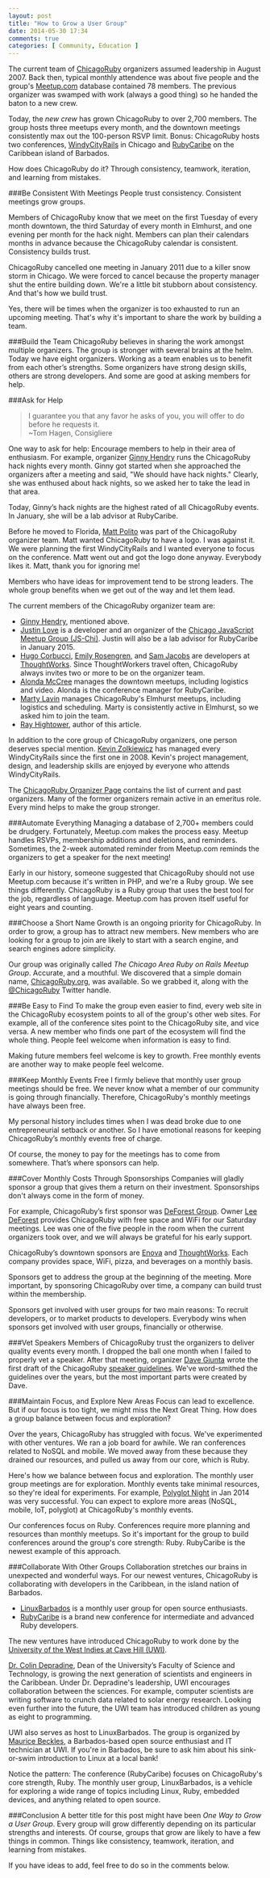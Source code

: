 ```yaml
---
layout: post
title: "How to Grow a User Group"
date: 2014-05-30 17:34
comments: true
categories: [ Community, Education ]
---
```

The current team of [ChicagoRuby](http://chicagoruby.org) organizers assumed leadership in August 2007. Back then, typical monthly attendence was about five people and the group's [Meetup.com](http://meetup.com/chicagoruby) database contained 78 members. The previous organizer was swamped with work (always a good thing) so he handed the baton to a new crew.

Today, the _new crew_ has grown ChicagoRuby to over 2,700 members. The group hosts three meetups every month, and the downtown meetings consistently max out the 100-person RSVP limit. Bonus: ChicagoRuby hosts two conferences, [WindyCityRails](http://windycityrails.org) in Chicago and [RubyCaribe](http://rubycaribe.com) on the Caribbean island of Barbados.

How does ChicagoRuby do it? Through consistency, teamwork, iteration, and learning from mistakes.
<!--more-->
###Be Consistent With Meetings
People trust consistency. Consistent meetings grow groups. 

Members of ChicagoRuby know that we meet on the first Tuesday of every month downtown, the third Saturday of every month in Elmhurst, and one evening per month for the hack night. Members can plan their calendars months in advance because the ChicagoRuby calendar is consistent. Consistency builds trust.

ChicagoRuby cancelled one meeting in January 2011 due to a killer snow storm in Chicago. We were forced to cancel because the property manager shut the entire building down. We're a little bit stubborn about consistency. And that's how we build trust. 

Yes, there will be times when the organizer is too exhausted to run an upcoming meeting. That's why it's important to share the work by building a team.

###Build the Team
ChicagoRuby believes in sharing the work amongst multiple organizers. The group is stronger with several brains at the helm. Today we have eight organizers. Working as a team enables us to benefit from each other’s strengths. Some organizers have strong design skills, others are strong developers. And some are good at asking members for help.

###Ask for Help

>I guarantee you that any favor he asks of you, you will offer to do before he requests it.
> <br/>~Tom Hagen, Consigliere

One way to ask for help: Encourage members to help in their area of enthusiasm. For example, organizer [Ginny Hendry](https://twitter.com/ginnyhendry) runs the ChicagoRuby hack nights every month. Ginny got started when she approached the organizers after a meeting and said, "We should have hack nights." Clearly, she was enthused about hack nights, so we asked her to take the lead in that area.

Today, Ginny’s hack nights are the highest rated of all ChicagoRuby events. In January, she will be a lab advisor at RubyCaribe. 

Before he moved to Florida, [Matt Polito](http://twitter.com/mattpolito) was part of the ChicagoRuby organizer team. Matt wanted ChicagoRuby to have a logo. I was against it. We were planning the first WindyCityRails and I wanted everyone to focus on the conference. Matt went out and got the logo done anyway. Everybody likes it. Matt, thank you for ignoring me!

Members who have ideas for improvement tend to be strong leaders. The whole group benefits when we get out of the way and let them lead.

The current members of the ChicagoRuby organizer team are:

* [Ginny Hendry](https://twitter.com/ginnyhendry), mentioned above.
* [Justin Love](http://twitter.com/wondible) is a developer and an organizer of the [Chicago JavaScript Meetup Group (JS-Chi)](http://www.meetup.com/js-chi/). Justin will also be a lab advisor for RubyCaribe in January 2015.
* [Hugo Corbucci](http://twitter.com/hugocorbucci), [Emily Rosengren](http://www.meetup.com/ChicagoRuby/members/42800032/), and [Sam Jacobs](http://www.meetup.com/ChicagoRuby/members/135529442/) are developers at [ThoughtWorks](http://thoughtworks.com). Since ThoughtWorkers travel often, ChicagoRuby always invites two or more to be on the organizer team. 
* [Alonda McCree](http://twitter.com/themccreefiles) manages the downtown meetups, including logistics and video. Alonda is the conference manager for RubyCaribe.
* [Marty Lavin](http://www.meetup.com/ChicagoRuby/members/1345203/) manages ChicagoRuby's Elmhurst meetups, including logistics and scheduling. Marty is consistently active in Elmhurst, so we asked him to join the team.
* [Ray Hightower](http://twitter.com/rayhightower), author of this
article.

In addition to the core group of ChicagoRuby organizers, one person deserves special mention. [Kevin Zolkiewicz](http://twitter.com/zolk) has managed every WindyCityRails since the first one in 2008. Kevin's project management, design, and leadership skills are enjoyed by everyone who attends WindyCityRails.

The [ChicagoRuby Organizer Page](http://www.chicagoruby.org/about/organizers/) contains the list of current and past organizers. Many of the former organizers remain active in an emeritus role. Every mind helps to make the group stronger.

###Automate Everything
Managing a database of 2,700+ members could be drudgery. Fortunately, Meetup.com makes the process easy. Meetup handles RSVPs, membership additions and deletions, and reminders. Sometimes, the 2-week automated reminder from Meetup.com reminds the organizers to get a speaker for the next meeting!

Early in our history, someone suggested that ChicagoRuby should not use Meetup.com because it's written in PHP, and we're a Ruby group. We see things differently. ChicagoRuby is a Ruby group that uses the best tool for the job, regardless of language. Meetup.com has proven itself useful for eight years and counting.

###Choose a Short Name
Growth is an ongoing priority for ChicagoRuby. In order to grow, a group has to attract new members. New members who are looking for a group to join are likely to start with a search engine, and search engines adore simplicity.

Our group was originally called _The Chicago Area Ruby on Rails Meetup Group_. Accurate, and a mouthful. We discovered that a simple domain name, [ChicagoRuby.org](http://chicagoruby.org), was available. So we grabbed it, along with the [@ChicagoRuby](http://twitter.com/chicagoruby) Twitter handle.

###Be Easy to Find
To make the group even easier to find, every web site in the ChicagoRuby ecosystem points to all of the group's other web sites. For example, all of the conference sites point to the ChicagoRuby site, and vice versa. A new member who finds one part of the ecosystem will find the whole thing. People feel welcome when information is easy to find.

Making future members feel welcome is key to growth. Free monthly events are another way to make people feel welcome. 

###Keep Monthly Events Free
I firmly believe that monthly user group meetings should be free. We never know what a member of our community is going through financially. Therefore, ChicagoRuby's monthly meetings have always been free.

My personal history includes times when I was dead broke due to one entrepreneurial setback or another. So I have emotional reasons for keeping ChicagoRuby’s monthly events free of charge.

Of course, the money to pay for the meetings has to come from somewhere. That’s where sponsors can help.

###Cover Monthly Costs Through Sponsorships
Companies will gladly sponsor a group that gives them a return on their investment. Sponsorships don't always come in the form of money.

For example, ChicagoRuby’s first sponsor was [DeForest Group](http://www.deforestgroup.com/). Owner [Lee DeForest](https://www.linkedin.com/in/leedeforest) provides ChicagoRuby with free space and WiFi for our Saturday meetings. Lee was one of the five people in the room when the current organizers took over, and we will always be grateful for his early support.

ChicagoRuby’s downtown sponsors are [Enova](http://enova.com) and [ThoughtWorks](http://thoughtworks.com). Each company provides space, WiFi, pizza, and beverages on a monthly basis. 

Sponsors get to address the group at the beginning of the meeting. More important, by sponsoring ChicagoRuby over time, a company can build trust within the membership.

Sponsors get involved with user groups for two main reasons: To recruit developers, or to market products to developers. Everybody wins when sponsors get involved with user groups, financially or otherwise.

###Vet Speakers
Members of ChicagoRuby trust the organizers to deliver quality events every month. I dropped the ball one month when I failed to properly vet a speaker. After that meeting, organizer [Dave Giunta](https://twitter.com/dgiunta) wrote the first draft of the ChicagoRuby [speaker guidelines](http://www.chicagoruby.org/about/speaker-guidelines/). We've word-smithed the guidelines over the years, but the most important parts were created by Dave.

###Maintain Focus, and Explore New Areas
Focus can lead to excellence. But if our focus is too tight, we might miss the Next Great Thing. How does a group balance between focus and exploration?

Over the years, ChicagoRuby has struggled with focus. We've experimented with other ventures. We ran a job board for awhile. We ran conferences related to NoSQL and mobile. We moved away from these because they drained our resources, and pulled us away from our core, which is Ruby. 

Here's how we balance between focus and exploration. The monthly user group meetings are for exploration. Monthly events take minimal resources, so they're ideal for experiments. For example, [Polyglot Night](http://www.chicagoruby.org/videos/archives/2013/12/03/ployglot-night/) in Jan 2014 was very successful. You can expect to explore more areas (NoSQL, mobile, IoT, polyglot) at ChicagoRuby's monthly events.

Our conferences focus on Ruby. Conferences require more planning and resources than monthly meetups. So it's important for the group to build conferences around the group's core strength: Ruby. RubyCaribe is the newest example of this approach.

###Collaborate With Other Groups
Collaboration stretches our brains in unexpected and wonderful ways. For our newest ventures, ChicagoRuby is collaborating with developers in the Caribbean, in the island nation of Barbados. 

* [LinuxBarbados](http://linuxbarbados.org) is a monthly user group for open source enthusiasts. 
* [RubyCaribe](http://rubycaribe.com) is a brand new conference for intermediate and advanced Ruby developers. 

The new ventures have introduced ChicagoRuby to work done by the [University of the West Indies at Cave Hill (UWI)](https://www.cavehill.uwi.edu/).

[Dr. Colin Depradine](http://www.cavehill.uwi.edu/fst/cmp/staff/colin-depradine.aspx), Dean of the University’s Faculty of Science and Technology, is growing the next generation of scientists and engineers in the Caribbean. Under Dr. Depradine's leadership, UWI encourages collaboration between the sciences. For example, computer scientists are writing software to crunch data related to solar energy research. Looking even further into the future, the UWI team has introduced children as young as eight to programming.

UWI also serves as host to LinuxBarbados. The group is organized by [Maurice Beckles](http://www.meetup.com/LinuxBarbados/members/143194822/), a Barbados-based open source enthusiast and IT technician at UWI. If you're in Barbados, be sure to ask him about his sink-or-swim introduction to Linux at a local bank!

Notice the pattern: The conference (RubyCaribe) focuses on ChicagoRuby's core strength, Ruby. The monthly user group, LinuxBarbados, is a vehicle for exploring a wide range of topics including Linux, Ruby, embedded devices, and anything related to open source.

###Conclusion
A better title for this post might have been _One Way to Grow a User Group_. Every group will grow differently depending on its particular strengths and interests. Of course, groups that grow are likely to have a few things in common. Things like consistency, teamwork, iteration, and learning from mistakes.

If you have ideas to add, feel free to do so in the comments below.
